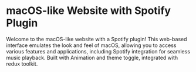 # macOS-like Website with Spotify Plugin

Welcome to the macOS-like website with a Spotify plugin! This web-based interface emulates the look and feel of macOS, allowing you to access various features and applications, including Spotify integration for seamless music playback.
Built with Animation and theme toggle, integrated with redux toolkit.




